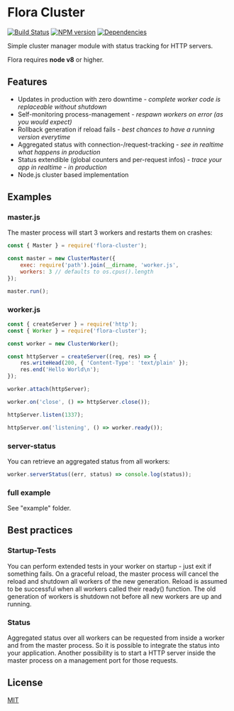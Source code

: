 # Flora Cluster

[![Build Status](https://travis-ci.org/godmodelabs/flora-cluster.svg?branch=master)](https://travis-ci.org/godmodelabs/flora-cluster)
[![NPM version](https://badge.fury.io/js/flora-cluster.svg)](https://www.npmjs.com/package/flora-cluster)
[![Dependencies](https://img.shields.io/david/godmodelabs/flora-cluster.svg)](https://david-dm.org/godmodelabs/flora-cluster)

Simple cluster manager module with status tracking for HTTP servers.

Flora requires __node v8__ or higher.

## Features

- Updates in production with zero downtime - *complete worker code is replaceable without shutdown*
- Self-monitoring process-management - *respawn workers on error (as you would expect)*
- Rollback generation if reload fails - *best chances to have a running version everytime*
- Aggregated status with connection-/request-tracking - *see in realtime what happens in production*
- Status extendible (global counters and per-request infos) - *trace your app in realtime - in production*
- Node.js cluster based implementation

## Examples

### master.js

The master process will start 3 workers and restarts them on crashes:

```js
const { Master } = require('flora-cluster');

const master = new ClusterMaster({
    exec: require('path').join(__dirname, 'worker.js',
    workers: 3 // defaults to os.cpus().length
});

master.run();
```

### worker.js

```js
const { createServer } = require('http');
const { Worker } = require('flora-cluster');

const worker = new ClusterWorker();

const httpServer = createServer((req, res) => {
    res.writeHead(200, { 'Content-Type': 'text/plain' });
    res.end('Hello World\n');
});

worker.attach(httpServer);

worker.on('close', () => httpServer.close());

httpServer.listen(1337);

httpServer.on('listening', () => worker.ready());
```

### server-status

You can retrieve an aggregated status from all workers:

```js
worker.serverStatus((err, status) => console.log(status));
```

### full example

See "example" folder.

## Best practices

### Startup-Tests

You can perform extended tests in your worker on startup - just exit if something fails. On a graceful
reload, the master process will cancel the reload and shutdown all workers of the new generation.
Reload is assumed to be successful when all workers called their ready() function. The old generation
of workers is shutdown not before all new workers are up and running.

### Status

Aggregated status over all workers can be requested from inside a worker and from the master process.
So it is possible to integrate the status into your application. Another possibility is to start a
HTTP server inside the master process on a management port for those requests.

## License

[MIT](LICENSE)
